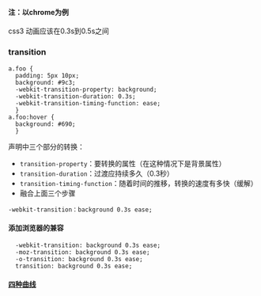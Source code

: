 #### 注：以chrome为例

css3 动画应该在0.3s到0.5s之间

### transition

```
a.foo {
  padding: 5px 10px;
  background: #9c3;
  -webkit-transition-property: background;
  -webkit-transition-duration: 0.3s;
  -webkit-transition-timing-function: ease;
  }
a.foo:hover {
  background: #690;
  }
```

声明中三个部分的转换：

- `transition-property`：要转换的属性（在这种情况下是背景属性）
- `transition-duration`：过渡应持续多久（0.3秒）
- `transition-timing-function`：随着时间的推移，转换的速度有多快（缓解）
- 融合上面三个步骤

```
-webkit-transition：background 0.3s ease;
```

#### 添加浏览器的兼容

```
  -webkit-transition: background 0.3s ease;
  -moz-transition: background 0.3s ease;
  -o-transition: background 0.3s ease;
  transition: background 0.3s ease;
```

#### [四种曲线](https://github.com/QingyiHuang/IFE-2018/blob/master/design/menu_animation/%E6%9B%B2%E7%BA%BF.png)

